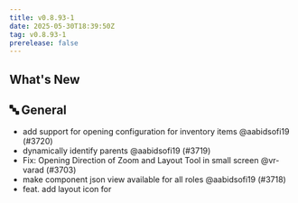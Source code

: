 ```yaml
---
title: v0.8.93-1
date: 2025-05-30T18:39:50Z
tag: v0.8.93-1
prerelease: false
---
```


## What's New
## 🔤 General
- add support for opening configuration for inventory items @aabidsofi19 (#3720)
- dynamically identify parents @aabidsofi19 (#3719)
- Fix: Opening Direction of Zoom and Layout Tool in small screen @vr-varad (#3703)
- make component json view available for all roles @aabidsofi19 (#3718)
- feat. add layout icon for 